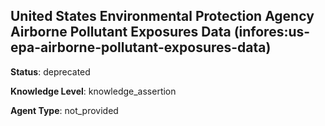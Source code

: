 [//]: # (DO NOT MANUALLY EDIT THIS FILE. IT IS GENERATED FROM A TEMPLATE.)

## United States Environmental Protection Agency Airborne Pollutant Exposures Data (infores:us-epa-airborne-pollutant-exposures-data)

**Status**: deprecated
  
**Knowledge Level**: knowledge_assertion
  
**Agent Type**: not_provided






